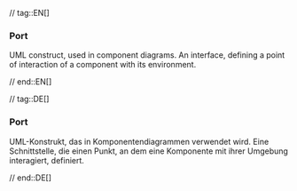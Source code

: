 // tag::EN[]
### Port

UML construct, used in component diagrams. An interface,
defining a point of interaction of a component
with its environment.

// end::EN[]

// tag::DE[]
### Port

UML-Konstrukt, das in Komponentendiagrammen verwendet wird. Eine
Schnittstelle, die einen Punkt, an dem eine Komponente
mit ihrer Umgebung interagiert, definiert.


// end::DE[]

